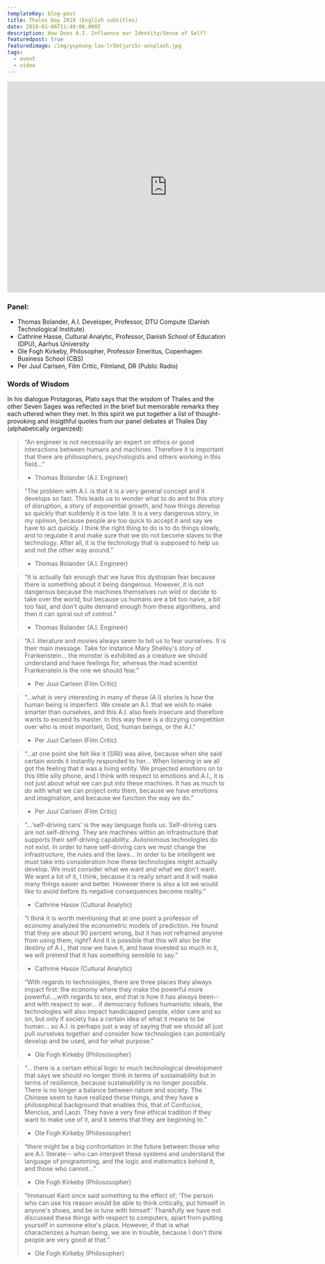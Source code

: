 ```yaml
---
templateKey: blog-post
title: Thales Day 2018 (English subtitles)
date: 2018-01-06T11:49:00.000Z
description: How Does A.I. Influence our Identity/Sense of Self?
featuredpost: true
featuredimage: /img/yuyeung-lau-lr5mtjuri5c-unsplash.jpg
tags:
  - event
  - video
---
```

<iframe width="735" height="486" src="https://www.youtube.com/embed/2O4alSkM_HM" frameborder="0" allow="accelerometer; autoplay; clipboard-write; encrypted-media; gyroscope; picture-in-picture" allowfullscreen></iframe>

### Panel: 

* Thomas Bolander, A.I. Developer, Professor, DTU Compute (Danish Technological Institute)
* Cathrine Hasse, Cultural Analytic, Professor, Danish School of Education (DPU), Aarhus University
* Ole Fogh Kirkeby, Philosopher, Professor Emeritus, Copenhagen Business School (CBS)
* Per Juul Carlsen, Film Critic, Filmland, DR (Public Radio)

### Words of Wisdom
In his dialogue Protagoras, Plato says that the wisdom of Thales and the other Seven Sages was reflected in the brief but memorable remarks they each uttered when they met. In this spirit we put together a list of thought-provoking and insigthful quotes from our panel debates at Thales Day (alphabetically organized):

> “An engineer is not necessarily an expert on ethics or good interactions between humans and machines. Therefore it is important that there are philosophers, psychologists and others working in this field...”
>
> * Thomas Bolander (A.I. Engineer)

> “The problem with A.I. is that it is a very general concept and it develops so fast. This leads us to wonder what to do and to this story of disruption, a story of exponential growth, and how things develop so quickly that suddenly it is too late. It is a very dangerous story, in my opinion, because people are too quick to accept it and say we have to act quickly. I think the right thing to do is to do things slowly, and to regulate it and make sure that we do not become slaves to the technology. After all, it is the technology that is supposed to help us and not the other way around.”
>
> * Thomas Bolander (A.I. Engineer)

> “It is actually fair enough that we have this dystopian fear because there is something about it being dangerous. However, it is not dangerous because the machines themselves run wild or decide to take over the world, but because us humans are a bit too naive, a bit too fast, and don't quite demand enough from these algorithms, and then it can spiral out of control.”
>
> * Thomas Bolander (A.I. Engineer)

> “A.I. literature and movies always seem to tell us to fear ourselves. It is their main message. Take for instance Mary Shelley's story of Frankenstein… the monster is exhibited as a creature we should understand and have feelings for, whereas the mad scientist Frankenstein is the one we should fear.”
>
> * Per Juul Carlsen (Film Critic)

> “...what is very interesting in many of these (A.I) stories is how the human being is imperfect. We create an A.I. that we wish to make smarter than ourselves, and this A.I. also feels insecure and therefore wants to exceed its master. In this way there is a dizzying competition over who is most important, God, human beings, or the A.I.”
>
> * Per Juul Carlsen (Film Critic)

> “...at one point she felt like it (SIRI) was alive, because when she said certain words it instantly responded to her... When listening in we all got the feeling that it was a living entity. We projected emotions on to this little silly phone, and I think with respect to emotions and A.I., it is not just about what we can put into these machines. It has as much to do with what we can project onto them, because we have emotions and imagination, and because we function the way we do.”
>
> * Per Juul Carlsen (Film Critic)



> "...'self-driving cars' is the way language fools us. Self-driving cars are not self-driving. They are machines within an infrastructure that supports their self-driving capability…Autonomous technologies do not exist. In order to have self-driving cars we must change the infrastructure, the rules and the laws... In order to be intelligent we must take into consideration how these technologies might actually develop. We must consider what we want and what we don't want. We want a lot of it, I think, because it is really smart and it will make many things easier and better. However there is also a lot we would like to avoid before its negative consequences become reality.”
>
> * Cathrine Hasse (Cultural Analytic)

> “I think it is worth mentioning that at one point a professor of economy analyzed the econometric models of prediction. He found that they are about 90 percent wrong, but it has not refrained anyone from using them, right? And it is possible that this will also be the destiny of A.I., that now we have it, and have invested so much in it, we will pretend that it has something sensible to say.”
>
> * Cathrine Hasse (Cultural Analytic) 



> “With regards to technologies, there are three places they always impact first: the economy where they make the powerful more powerful…,with regards to sex, and that is how it has always been-- and with respect to war... if democracy follows humanistic ideals, the technologies will also impact handicapped people, elder care and so on, but only if society has a certain idea of what it means to be human... so A.I. is perhaps just a way of saying that we should all just pull ourselves together and consider how technologies can potentially develop and be used, and for what purpose."
>
> * Ole Fogh Kirkeby (Philososopher)

> “... there is a certain ethical logic to much technological development that says we should no longer think in terms of sustainability but in terms of resilience, because sustainability is no longer possible. There is no longer a balance between nature and society. The Chinese seem to have realized these things, and they have a philosophical background that enables this, that of Confucius, Mencius, and Laozi. They have a very fine ethical tradition if they want to make use of it, and it seems that they are beginning to.”
>
> * Ole Fogh Kirkeby (Philososopher)

> “there might be a big confrontation in the future between those who are A.I. literate-- who can interpret these systems and understand the language of programming, and the logic and matematics behind it, and those who cannot...”
>
> * Ole Fogh Kirkeby (Philososopher)

> “Immanuel Kant once said something to the effect of; ‘The person who can use his reason would be able to think critically, put himself in anyone's shoes, and be in tune with himself.’ Thankfully we have not discussed these things with respect to computers, apart from putting yourself in someone else's place. However, if that is what characterizes a human being, we are in trouble, because I don't think people are very good at that.”
>
> * Ole Fogh Kirkeby (Philosopher) 

